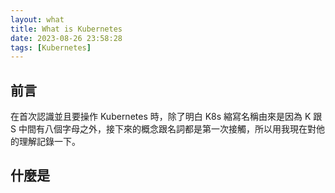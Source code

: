 ```yaml
---
layout: what
title: What is Kubernetes
date: 2023-08-26 23:58:28
tags: [Kubernetes]
---
```

## 前言
在首次認識並且要操作 Kubernetes 時，除了明白 K8s 縮寫名稱由來是因為 K 跟 S 中間有八個字母之外，接下來的概念跟名詞都是第一次接觸，所以用我現在對他的理解記錄一下。

## 什麼是 
